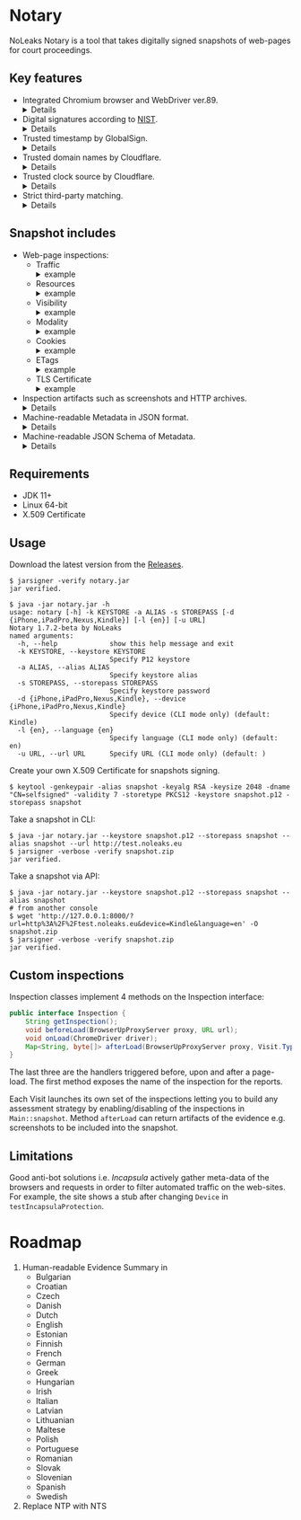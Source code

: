 # Notary
NoLeaks Notary is a tool that takes digitally signed snapshots of web-pages for court proceedings.

## Key features
- Integrated Chromium browser and WebDriver ver.89.
  <details>
  NoLeaks Notary employs standard Google's Chromium in fullscreen mode that simulates three realistic browsing sessions: 
  first visit, returning visit and incognito visit. 
  Each session observed by the proxy which records traffic between the browser and Internet.
  In contrast to Puppeteer, PuppeteerHar, ChromeHarCapturer and other tools that control the browser over high-level API, 
  NoLeaks Notary inspects all traffic, including "invisible" (favicons and requests to Google services), providing consistent digital evidence.
  </details>
- Digital signatures according to [NIST](https://csrc.nist.gov/Projects/Hash-Functions/NIST-Policy-on-Hash-Functions).
  <details>
  NoLeaks Notary signs all files included in the snapshot with SHA3-256 Secure Hash.
  Digital signatures can be independently verified by <a href="https://docs.oracle.com/en/java/javase/11/tools/jarsigner.html">Oracle's jarsigner</a> tool:
  <pre>
  $ jarsigner -verify snapshot.zip
  </pre>
  </details>
- Trusted timestamp by GlobalSign.
  <details>
  NoLeaks Notary protects integrity of the snapshot by using an independent Time Stamp Authority.
  The timestamp can be verified by <a href="https://docs.oracle.com/en/java/javase/11/tools/jarsigner.html">Oracle's jarsigner</a> tool:
  <pre>
  $ jarsigner -verify snapshot.zip
  </pre>
  </details>
- Trusted domain names by Cloudflare.
  <details>
  NoLeaks Notary performs encrypted Domain Name System resolution by using DNS-over-HTTPS protocol. 
  This protocol prevents manipulation of data or misconfiguration of the resolver on client side.
  </details>
- Trusted clock source by Cloudflare.
  <details>
  NoLeaks Notary performs timestamping by using Network Time Protocol that prevents 
  misconfiguration of clock on client side.
  </details>
- Strict third-party matching.
  <details>
  Distinction of the remote parties is a common problem for client-side traffic analysers.
  Nowadays webmasters widely use cloud infrastructure that may associate
  one domain name with many IP addresses, pointing each address to many geographically
  distributed processing facilities. There is no way to unambiguously identify respective 
  data controller behind HTTP request. NoLeaks Notary considers two requests belong to the same party if:
  <pre>
  - both domain names equal, or
  - a sub-domain points to the domain's TLS certificate, or
  - a sub-domain points to the domain's IP address.
  </pre>
  </details>

## Snapshot includes
- Web-page inspections:
  - Traffic
    <details><summary>example</summary>
    <pre>
    {
      "artifacts": [
        {
          "file": "TrafficInspection.First.har",
          "type": "application/json"
        },
        {
          "file": "TrafficInspection.Returning.har",
          "type": "application/json"
        },
        {
          "file": "TrafficInspection.Incognito.har",
          "type": "application/json"
        }
      ],
      "inspection": "TrafficInspection"
    }
    </pre>
    </details>
  - Resources
    <details><summary>example</summary>
    <pre>
    {
      "firstParty": [
        {
          "url": "http://test.noleaks.eu/favicon.ico",
          "ip": "51.15.79.110"
        },
        {
          "url": "http://test.noleaks.eu/",
          "ip": "51.15.79.110"
        },
        {
          "url": "http://tracker.noleaks.eu/last.php",
          "ip": "51.15.79.110"
        },
        {
          "url": "http://tracker.noleaks.eu/redirect.php",
          "ip": "51.15.79.110"
        },
        {
          "url": "http://tracker.noleaks.eu/etag.php",
          "ip": "51.15.79.110"
        },
        {
          "url": "http://test.noleaks.eu/bootstrap.min.css",
          "ip": "51.15.79.110"
        },
        {
          "url": "http://tracker.noleaks.eu/redirect.php?id=04488d0a4a73c69168ecd4efd0123723",
          "ip": "51.15.79.110"
        },
        {
          "url": "http://tracker.noleaks.eu/cookie.php",
          "ip": "51.15.79.110"
        }
      ],
      "thirdParty": [
        {
          "url": "https://lh4.googleusercontent.com/proxy/kFIJNnm2DMbS3B5LXaIdm2JKI6twGWwmzQbcJCfqTfuaH_ULD50v1Z3BGPEF32xTPRvgGLx492zcy_kcatCde2wmz-9ZYFqifbJRMl2DzyE=w170-h85-p-k-no-nd-mv",
          "ip": "172.217.168.33"
        },
        {
          "url": "https://www.google.com/async/ddljson?async=ntp:2",
          "ip": "172.217.168.36"
        },
        {
          "url": "https://lh6.googleusercontent.com/proxy/fUx750lchxFJb3f37v_-4iJPzcTKtJbd5LDRO7S9Xy7nkPzh7HFU61tN36j4Diaa9Yk3K7kWshRwmqcrulnhbeJrRpIn79PjHN-N=w170-h85-p-k-no-nd-mv",
          "ip": "172.217.168.33"
        },
        {
          "url": "https://lh6.googleusercontent.com/proxy/KyyCsF6dIQ783r3Znmvdo76QY2RgzcR5t4rnA5kKjsmrlpsb_pWGndQkyuAI4mv68X_9ZX2Edd-0FP4iQZRFm8UAW3oDX8Coqk3C85UNAX3H4Eh_5wGyDB0SY6HOQjOXVQ=w170-h85-p-k-no-nd-mv",
          "ip": "172.217.168.33"
        },
        {
          "url": "https://accounts.google.com/ListAccounts?gpsia=1&source=ChromiumBrowser&json=standard",
          "ip": "172.217.168.45"
        },
        {
          "url": "https://lh6.googleusercontent.com/proxy/4IP40Q18w6aDF4oS4WRnUj0MlCCKPK-vLHqSd4r-RfS6JxgblG5WJuRYpkJkoTzLMS0qv3Sxhf9wdaKkn3vHnyy6oe7Ah5y0=w170-h85-p-k-no-nd-mv",
          "ip": "172.217.168.33"
        },
        {
          "url": "https://www.google.com/async/newtab_promos",
          "ip": "172.217.168.36"
        },
        {
          "url": "https://www.google.com/async/newtab_ogb?hl=en-US&async=fixed:0",
          "ip": "172.217.168.36"
        },
        {
          "url": "https://www.google.com/async/newtab_shopping_tasks?hl=en-US",
          "ip": "172.217.168.36"
        },
        {
          "url": "https://lh5.googleusercontent.com/proxy/xvtq6_782kBajCBr0GISHpujOb51XLKUeEOJ2lLPKh12-xNBTCtsoHT14NQcaH9l4JhatcXEMBkqgUeCWhb3XhdLnD1BiNzQ_LVydwg=w170-h85-p-k-no-nd-mv",
          "ip": "172.217.168.33"
        },
        {
          "url": "https://lh3.googleusercontent.com/proxy/d_4gDNBtm9Ddv8zqqm0MVY93_j-_e5M-bGgH-bSAfIR65FYGacJTemvNp9fDT0eiIbi3bzrf7HMMsupe2QIIfm5H7BMHY3AI5rkYUpx-lQ=w170-h85-p-k-no-nd-mv",
          "ip": "172.217.168.33"
        }
      ],
      "inspection": "ResourcesInspection"
    }
    </pre>
    </details>
  - Visibility
    <details><summary>example</summary>
    <pre>
    {
      "artifacts": [
        {
          "file": "VisibilityInspection.First.png",
          "type": "image/png"
        }
      ],
      "inspection": "VisibilityInspection"
    }
    </pre>
    </details>
  - Modality
    <details><summary>example</summary>
    <pre>
    {
      "artifacts": [
        {
          "file": "ModalityInspection.First.png",
          "type": "image/png",
          "scrollable": true
        }
      ],
      "inspection": "ModalityInspection"
    }
    </pre>
    </details>
  - Cookies
    <details><summary>example</summary>
    <pre>
    {
      "firstParty": [
        {
          "name": "id",
          "value": "12cc65518a2e4407850524313073d095",
          "domain": "tracker.noleaks.eu",
          "expiryDate": "2021-03-27T17:33:19.000+0000",
          "persistent": true
        }
      ],
      "thirdParty": [
        {
          "name": "NID",
          "value": "212=SahyPZvqTJgP1xsKeWHZeXYjda00eLcnZ9C6Hr_KXNPxc2TvikzkdqBTBXFFhPevMYvxXFx8PE_-orYF7KUkvCwtWbff1wwoKjaOifsTgx4_nnbrRHqU6i3pHr38y1BOR1byQ2iqQq0US1-o4NlYSLnirb0AWXnVWIBd1J5gLZA",
          "domain": "google.com",
          "expiryDate": "2021-09-26T17:29:19.000+0000",
          "persistent": true
        }
      ],
      "inspection": "CookieInspection"
    }
    </pre>
    </details>
  - ETags
    <details><summary>example</summary>
    <pre>
    {
      "firstParty": [
        {
          "resource": "http://test.noleaks.eu/",
          "value": "\"5f2d7121-129e\"",
          "contentHash": "d408ffc7b78ffa38979e5f49dd9959829ad7fa82"
        },
        {
          "resource": "http://tracker.noleaks.eu/etag.php",
          "value": "\"81cd800152b9f116be80662854c8f317\"",
          "contentHash": "356a192b7913b04c54574d18c28d46e6395428ab"
        },
        {
          "resource": "http://test.noleaks.eu/bootstrap.min.css",
          "value": "\"5f2d7124-2565e\"",
          "contentHash": "3ae9bb0e7929489abd23736ae892939c8fe98645"
        },
        {
          "resource": "http://tracker.noleaks.eu/etag.php",
          "value": "\"81cd800152b9f116be80662854c8f317\"",
          "contentHash": "da4b9237bacccdf19c0760cab7aec4a8359010b0"
        },
        {
          "resource": "http://tracker.noleaks.eu/etag.php",
          "value": "\"e38bc4b87928928f35c33b6f597632e6\"",
          "contentHash": "356a192b7913b04c54574d18c28d46e6395428ab"
        }
      ],
      "thirdParty": [
        {
          "resource": "https://update.googleapis.com/service/update2/json?cup2key=10:2543876387&cup2hreq=fb9d37372d7660ee67cd796ec151dc5237cc3454bbc4e6dc9e6e559ddd722457",
          "value": "W/\"304502204b49e5631e118b0265ec76f70b97da96ec31365e8da806238a44c120baee2583022100c519db08f6749ee565a626a527d9cd036ace148abfeea69a49a019a8398c094e:fb9d37372d7660ee67cd796ec151dc5237cc3454bbc4e6dc9e6e559ddd722457\"",
          "contentHash": "ea08fb9072349eec8ee8d4f88440a67b5abc32f0"
        },
        {
          "resource": "http://edgedl.gvt1.com/edgedl/chromewebstore/L2Nocm9tZV9leHRlbnNpb24vYmxvYnMvYjFkQUFWdmlaXy12MHFUTGhWQUViMUVlUQ/0.57.44.2492_hnimpnehoodheedghdeeijklkeaacbdc.crx",
          "value": "\"2e2fe7\"",
          "contentHash": "86b1b058e1e7d2f1f35e830db446b59e15670e5e"
        }
      ],
      "inspection": "EtagInspection"
    }
    </pre>
    </details>
  - TLS Certificate
    <details><summary>example</summary>
    <pre>
    {
      "valid": true,
      "path": [
        {
          "type": "X.509",
          "valid": true,
          "issuer": "CN=R3, O=Let's Encrypt, C=US",
          "serial": 416448724033966231022324633582038357897465,
          "expiryDate": "2021-06-17T06:04:43.000+0000"
        },
        {
          "type": "X.509",
          "valid": true,
          "issuer": "CN=DST Root CA X3, O=Digital Signature Trust Co.",
          "serial": 85078157426496920958827089468591623647,
          "expiryDate": "2021-09-29T19:21:40.000+0000"
        }
      ],
      "inspection": "TlsCertificateInspection"
    }
    </pre>
    </details>
- Inspection artifacts such as screenshots and HTTP archives.
  <details>
  HTTP Archive format (HAR) contains detailed information about each HTTP transaction. Recorded HAR files can be
  independently verified by <a href="https://toolbox.googleapps.com/apps/har_analyzer/">Google's HAR Analyzer</a> tool.
  </details>
- Machine-readable Metadata in JSON format.
  <details>
  Metadata refers to electronic information about other electronic data, which may reveal the identification, 
  origin or history of the digital evidence, as well as relevant dates and times. NoLeaks Notary gathers effective 
  Chrome options, properties of the simulated device and system properties, including OS, network configuration and 
  execution environment.
  </details>
- Machine-readable JSON Schema of Metadata.
  <details>
  NoLeaks Notary annotates gathered Metadata according to
  <a href="https://json-schema.org">JSON Schema standard</a> that helps document data for further analysis 
  and ensures its quality.
  </details>

## Requirements
- JDK 11+
- Linux 64-bit
- X.509 Certificate

## Usage
Download the latest version from the [Releases](https://github.com/noleakseu/notary/releases/).
```shell
$ jarsigner -verify notary.jar
jar verified.

$ java -jar notary.jar -h
usage: notary [-h] -k KEYSTORE -a ALIAS -s STOREPASS [-d {iPhone,iPadPro,Nexus,Kindle}] [-l {en}] [-u URL]
Notary 1.7.2-beta by NoLeaks
named arguments:
  -h, --help             show this help message and exit
  -k KEYSTORE, --keystore KEYSTORE
                         Specify P12 keystore
  -a ALIAS, --alias ALIAS
                         Specify keystore alias
  -s STOREPASS, --storepass STOREPASS
                         Specify keystore password
  -d {iPhone,iPadPro,Nexus,Kindle}, --device {iPhone,iPadPro,Nexus,Kindle}
                         Specify device (CLI mode only) (default: Kindle)
  -l {en}, --language {en}
                         Specify language (CLI mode only) (default: en)
  -u URL, --url URL      Specify URL (CLI mode only) (default: )
```
Create your own X.509 Certificate for snapshots signing.
```shell
$ keytool -genkeypair -alias snapshot -keyalg RSA -keysize 2048 -dname "CN=selfsigned" -validity 7 -storetype PKCS12 -keystore snapshot.p12 -storepass snapshot
```
Take a snapshot in CLI:
```shell
$ java -jar notary.jar --keystore snapshot.p12 --storepass snapshot --alias snapshot --url http://test.noleaks.eu
$ jarsigner -verbose -verify snapshot.zip
jar verified.
```
Take a snapshot via API:
```shell
$ java -jar notary.jar --keystore snapshot.p12 --storepass snapshot --alias snapshot
# from another console
$ wget 'http://127.0.0.1:8000/?url=http%3A%2F%2Ftest.noleaks.eu&device=Kindle&language=en' -O snapshot.zip
$ jarsigner -verbose -verify snapshot.zip
jar verified.
```

## Custom inspections
Inspection classes implement 4 methods on the Inspection interface:
```java
public interface Inspection {
    String getInspection();
    void beforeLoad(BrowserUpProxyServer proxy, URL url);
    void onLoad(ChromeDriver driver);
    Map<String, byte[]> afterLoad(BrowserUpProxyServer proxy, Visit.Type visitType) throws Exception;
}
```
The last three are the handlers triggered before, upon and after a page-load. 
The first method exposes the name of the inspection for the reports.

Each Visit launches its own set of the inspections letting you to build any assessment strategy by enabling/disabling
of the inspections in ```Main::snapshot```. Method ```afterLoad``` can return artifacts of the evidence e.g. screenshots
to be included into the snapshot.

## Limitations
Good anti-bot solutions i.e. _Incapsula_ actively gather meta-data of the browsers and requests in order to filter automated traffic on the web-sites.
For example, the site shows a stub after changing ```Device``` in ```testIncapsulaProtection```.

# Roadmap
1. Human-readable Evidence Summary in
    - Bulgarian
    - Croatian
    - Czech
    - Danish
    - Dutch
    - English
    - Estonian
    - Finnish
    - French
    - German
    - Greek
    - Hungarian
    - Irish
    - Italian
    - Latvian
    - Lithuanian
    - Maltese
    - Polish
    - Portuguese
    - Romanian
    - Slovak
    - Slovenian
    - Spanish
    - Swedish
2. Replace NTP with NTS
